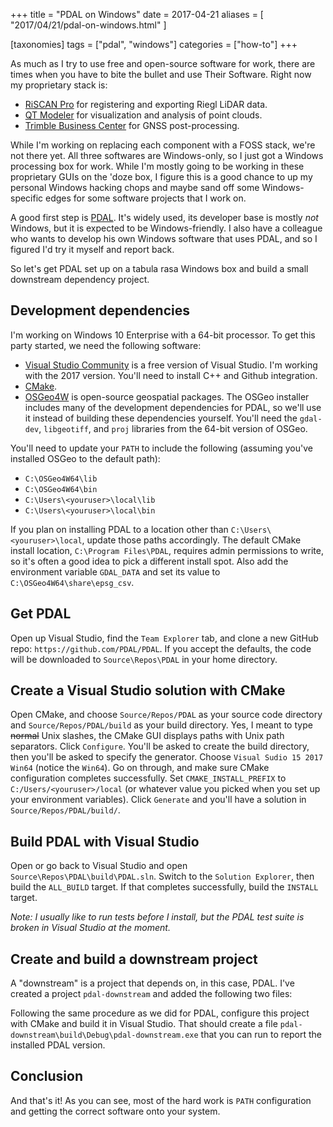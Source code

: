 +++
title = "PDAL on Windows"
date = 2017-04-21
aliases = [
    "2017/04/21/pdal-on-windows.html"
]

[taxonomies]
tags = ["pdal", "windows"]
categories = ["how-to"]
+++

As much as I try to use free and open-source software for work, there are times when you have to bite the bullet and use Their Software.
Right now my proprietary stack is:

- [RiSCAN Pro](http://www.riegl.com/index.php?id=221) for registering and exporting Riegl LiDAR data.
- [QT Modeler](http://appliedimagery.com/) for visualization and analysis of point clouds.
- [Trimble Business Center](http://www.trimble.com/survey/trimble-business-center.aspx) for GNSS post-processing.

While I'm working on replacing each component with a FOSS stack, we're not there yet.
All three softwares are Windows-only, so I just got a Windows processing box for work.
While I'm mostly going to be working in these proprietary GUIs on the 'doze box, I figure this is a good chance to up my personal Windows hacking chops and maybe sand off some Windows-specific edges for some software projects that I work on.

A good first step is [PDAL](https://www.pdal.io/).
It's widely used, its developer base is mostly *not* Windows, but it is expected to be Windows-friendly.
I also have a colleague who wants to develop his own Windows software that uses PDAL, and so I figured I'd try it myself and report back.

So let's get PDAL set up on a tabula rasa Windows box and build a small downstream dependency project.

## Development dependencies

I'm working on Windows 10 Enterprise with a 64-bit processor.
To get this party started, we need the following software:

- [Visual Studio Community](https://www.visualstudio.com/free-developer-offers/) is a free version of Visual Studio.
  I'm working with the 2017 version.
  You'll need to install C++ and Github integration.
- [CMake](https://cmake.org/).
- [OSGeo4W](https://trac.osgeo.org/osgeo4w/) is open-source geospatial packages.
  The OSGeo installer includes many of the development dependencies for PDAL, so we'll use it instead of building these dependencies yourself.
  You'll need the `gdal-dev`, `libgeotiff`, and `proj` libraries from the 64-bit version of OSGeo.

You'll need to update your `PATH` to include the following (assuming you've installed OSGeo to the default path):

- `C:\OSGeo4W64\lib`
- `C:\OSGeo4W64\bin`
- `C:\Users\<youruser>\local\lib`
- `C:\Users\<youruser>\local\bin`

If you plan on installing PDAL to a location other than `C:\Users\<youruser>\local`, update those paths accordingly.
The default CMake install location, `C:\Program Files\PDAL`, requires admin permissions to write, so it's often a good idea to pick a different install spot.
Also add the environment variable `GDAL_DATA` and set its value to `C:\OSGeo4W64\share\epsg_csv`.

## Get PDAL

Open up Visual Studio, find the `Team Explorer` tab, and clone a new GitHub repo: `https://github.com/PDAL/PDAL`.
If you accept the defaults, the code will be downloaded to `Source\Repos\PDAL` in your home directory.

## Create a Visual Studio solution with CMake

Open CMake, and choose `Source/Repos/PDAL` as your source code directory and `Source/Repos/PDAL/build` as your build directory.
Yes, I meant to type <s>normal</s> Unix slashes, the CMake GUI displays paths with Unix path separators.
Click `Configure`.
You'll be asked to create the build directory, then you'll be asked to specify the generator.
Choose `Visual Sudio 15 2017 Win64` (notice the `Win64`).
Go on through, and make sure CMake configuration completes successfully.
Set `CMAKE_INSTALL_PREFIX` to `C:/Users/<youruser>/local` (or whatever value you picked when you set up your environment variables).
Click `Generate` and you'll have a solution in `Source/Repos/PDAL/build/`.

## Build PDAL with Visual Studio

Open or go back to Visual Studio and open `Source\Repos\PDAL\build\PDAL.sln`.
Switch to the `Solution Explorer`, then build the `ALL_BUILD` target.
If that completes successfully, build the `INSTALL` target.

*Note: I usually like to run tests before I install, but the PDAL test suite is broken in Visual Studio at the moment.*

## Create and build a downstream project

A "downstream" is a project that depends on, in this case, PDAL.
I've created a project `pdal-downstream` and added the following two files:

<!-- markdownlint-disable MD033 -->
<script src="https://gist.github.com/gadomski/a4c5f04a37231fb20355d890768b4eaa.js"></script>
<!-- markdownlint-enable MD033 -->

Following the same procedure as we did for PDAL, configure this project with CMake and build it in Visual Studio.
That should create a file `pdal-downstream\build\Debug\pdal-downstream.exe` that you can run to report the installed PDAL version.

## Conclusion

And that's it!
As you can see, most of the hard work is `PATH` configuration and getting the correct software onto your system.
